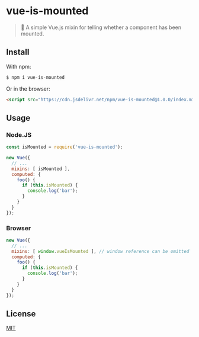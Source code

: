 # vue-is-mounted

> :electric_plug: A simple Vue.js mixin for telling whether a component has been mounted.

## Install
With npm:
```js
$ npm i vue-is-mounted
```

Or in the browser:
```html
<script src="https://cdn.jsdelivr.net/npm/vue-is-mounted@1.0.0/index.min.js"></script>
```

## Usage

### Node.JS

```js
const isMounted = require('vue-is-mounted');

new Vue({
  // ...
  mixins: [ isMounted ],
  computed: {
    foo() {
      if (this.isMounted) {
        console.log('bar');
      }
    }
  }
});
```

### Browser

```js
new Vue({
  // ...
  mixins: [ window.vueIsMounted ], // window reference can be omitted
  computed: {
    foo() {
      if (this.isMounted) {
        console.log('bar');
      }
    }
  }
});
```



## License

[MIT](LICENSE)
